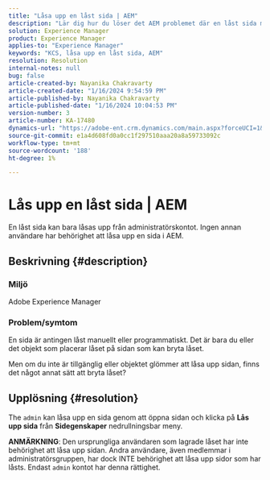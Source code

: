 ```yaml
---
title: "Låsa upp en låst sida | AEM"
description: "Lär dig hur du löser det AEM problemet där en låst sida måste låsas upp av andra enheter än användaren som låste sidan."
solution: Experience Manager
product: Experience Manager
applies-to: "Experience Manager"
keywords: "KCS, låsa upp en låst sida, AEM"
resolution: Resolution
internal-notes: null
bug: false
article-created-by: Nayanika Chakravarty
article-created-date: "1/16/2024 9:54:59 PM"
article-published-by: Nayanika Chakravarty
article-published-date: "1/16/2024 10:04:53 PM"
version-number: 3
article-number: KA-17480
dynamics-url: "https://adobe-ent.crm.dynamics.com/main.aspx?forceUCI=1&pagetype=entityrecord&etn=knowledgearticle&id=956525e1-b9b4-ee11-a569-6045bd0063aa"
source-git-commit: e1a4d608fd0a0cc1f297510aaa20a8a59733092c
workflow-type: tm+mt
source-wordcount: '188'
ht-degree: 1%

---
```


# Lås upp en låst sida | AEM


En låst sida kan bara låsas upp från administratörskontot. Ingen annan användare har behörighet att låsa upp en sida i AEM.

## Beskrivning {#description}


### <b>Miljö</b>

Adobe Experience Manager

### <b>Problem/symtom</b>

En sida är antingen låst manuellt eller programmatiskt. Det är bara du eller det objekt som placerar låset på sidan som kan bryta låset.

Men om du inte är tillgänglig eller objektet glömmer att låsa upp sidan, finns det något annat sätt att bryta låset?


## Upplösning {#resolution}


The `admin` kan låsa upp en sida genom att öppna sidan och klicka på <b>Lås upp sida</b> från <b>Sidegenskaper</b> nedrullningsbar meny.

<b>ANMÄRKNING</b>: Den ursprungliga användaren som lagrade låset har inte behörighet att låsa upp sidan. Andra användare, även medlemmar i administratörsgruppen, har dock INTE behörighet att låsa upp sidor som har låsts. Endast `admin` kontot har denna rättighet.
